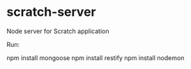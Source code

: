 scratch-server
==============

Node server for Scratch application

Run:

  npm install mongoose
  npm install restify
  npm install nodemon

